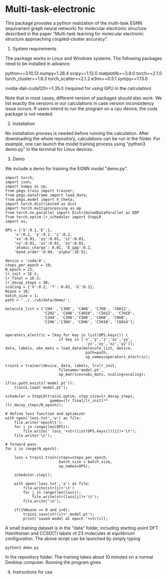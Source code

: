 # Multi-task-electronic
This package provides a python realization of the multi-task EGNN (equivariant graph neural network) for molecular electronic structure described in the paper "Multi-task learning for molecular electronic structure approaching coupled-cluster accuracy".

1. System requirements

The package works in Linux and Windows systems. The following packages need to be installed in advance:

python==3.10.13
numpy=1.26.4
scipy==1.12.0
matplotlib==3.9.0
torch==2.1.0
torch_cluster==1.6.3
torch_scatter==2.1.2
e3nn==0.5.1
sympy==1.13.0

nvidia-dali-cuda120==1.35.0  (required for using GPU in the calculation)

Note that in most cases, different version of packages should also work. We list exactly the versions in our calculations in case version inconsistency issue occurs. If users intend to run the program on a cpu device, the cuda package is not needed.

2. Installation

No installation process is needed before running the calculation. After downloading the whole repository, calculations can be run in the folder. 
For example, one can launch the model training process using "python3 demo.py" in the terminal for Linux devices. 

3. Demo

We include a demo for training the EGNN model "demo.py". 
```
import torch;
import json;
import numpy as np;
from pkgs.train import trainer;
from pkgs.dataframe import load_data;
from pkgs.model import V_theta;
import torch.distributed as dist
import torch.multiprocessing as mp
from torch.nn.parallel import DistributedDataParallel as DDP
from torch.optim.lr_scheduler import StepLR
import os;

OPS = {'V':0.1,'E':1,
    'x':0.2, 'y':0.2, 'z':0.2,
    'xx':0.01, 'yy':0.01, 'zz':0.01,
    'xy':0.01, 'yz':0.01, 'xz':0.01,
    'atomic_charge': 0.01, 'E_gap':0.2,
    'bond_order':0.04, 'alpha':3E-5};

device = 'cuda:0';
steps_per_epoch = 10;
N_epoch = 21;
lr_init = 1E-2;
lr_final = 1E-3;
lr_decay_steps = 50;
scaling = {'V':0.2, 'T': 0.01, 'G':0.1};
Nsave = 10;
batch_size = 1;
path = '../../v6/data/demo/';

molecule_list = ['CH4' ,'C3H8', 'C4H8', 'C7H8', 'C6H12',
                 'C2H2', 'C4H6','C4H10', 'C5H12', 'C7H10',
                 'C2H4', 'C3H6','C5H8', 'C6H8', 'C8H8',
                 'C2H6','C3H4', 'C6H6', 'C5H10', 'C6H14'];


operators_electric = [key for key in list(OPS.keys()) \
                        if key in ['x','y','z','xx','yy',
                                    'zz','xy','xz','yz']];
data, labels, obs_mats = load_data(molecule_list, device, 
                                    path=path,
                                    op_names=operators_electric);

train1 = trainer(device, data, labels, lr=lr_init,
                        filename='model.pt',
                        op_matrices=obs_mats, scaling=scaling);

if(os.path.exists('model.pt')):
    train1.load('model.pt');

scheduler = StepLR(train1.optim, step_size=lr_decay_steps,
                    gamma=(lr_final/lr_init)**(lr_decay_steps/N_epoch));

# define loss function and optimizer
with open('loss.txt','w') as file:
    file.write('epoch\t');
    for i in range(len(OPS)):
        file.write(' loss_'+str(list(OPS.keys())[i])+'\t');
    file.write('\n');
    
# forward pass
for i in range(N_epoch):
    
    loss = train1.train(steps=steps_per_epoch,
                        batch_size = batch_size,
                        op_names=OPS);
    
    scheduler.step();

    with open('loss.txt','a') as file:
        file.write(str(i)+'\t')
        for j in range(len(loss)):
            file.write(str(loss[j])+'\t');
        file.write('\n');

    if(i%Nsave == 0 and i>0):
        train1.save(str(i)+'_model.pt');
        print('saved model at epoch '+str(i));
```
A small training dataset is in the "data" folder, including starting-point DFT Hamiltonian and CCSD(T) labels of 23 molecules at equilibrium configuration. The above script can be launched by simply typing 
```
python3 demo.py
```
In the repository folder. The training takes about 10 minutes on a normal Desktop computer. Running the program gives 

4. Instructions for use

